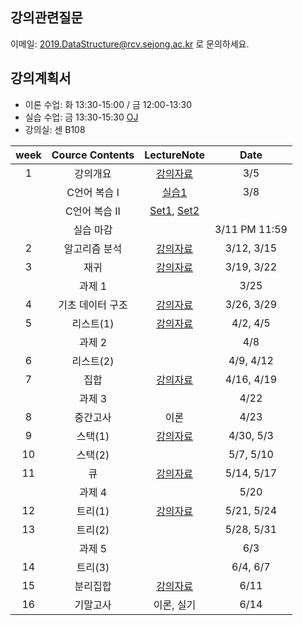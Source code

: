 
## 강의관련질문
이메일: 2019.DataStructure@rcv.sejong.ac.kr 로 문의하세요.


## 강의계획서
- 이론 수업: 화 13:30-15:00 / 금 12:00-13:30
- 실습 수업: 금 13:30-15:30 [OJ](https://ex-oj.sejong.ac.kr) 
- 강의실: 센 B108

| week | Cource Contents | LectureNote | Date | 
|:---:|:---:|:---:|:---:|
| 1 | 강의개요 | [강의자료](https://www.dropbox.com/s/fktwtzulpmdl7dz/%EB%8D%B0%EC%9D%B4%ED%84%B0%EA%B5%AC%EC%A1%B0%EB%B0%8F%EC%8B%A4%EC%8A%B5_1%EC%9D%BC%EC%B0%A8.pdf?dl=0) | 3/5 |
|   |  C언어 복습 I | [실습1](https://www.dropbox.com/s/0ifi00guobtnj4l/%EC%9E%90%EB%A3%8C%EA%B5%AC%EC%A1%B0%EC%8B%A4%EC%8A%B5-1%EC%A3%BC%EC%B0%A8_C%EB%B3%B5%EC%8A%B5-20180308.pdf?dl=0) | 3/8|
|   |  C언어 복습 II | [Set1](https://www.dropbox.com/s/vaeup8l5l9dg63u/%EB%AA%A8%EC%9D%981%EC%B0%A8%20%EC%9D%B8%EC%A6%9D%20%EC%84%B8%ED%8A%B8.pdf?dl=0), [Set2](https://www.dropbox.com/s/hp1ktc7wremy25a/%EB%AA%A8%EC%9D%982%EC%B0%A8%20%EC%9D%B8%EC%A6%9D%20%EC%84%B8%ED%8A%B8.pdf?dl=0) | |
| | 실습 마감 | | 3/11 PM 11:59|
| 2 | 알고리즘 분석  | [강의자료](https://www.dropbox.com/s/qhupgk0v8uhek0a/%EA%B0%95%EC%9D%9801-%EC%95%8C%EA%B3%A0%EB%A6%AC%EC%A6%98%20%EB%B6%84%EC%84%9D.pdf?dl=0) | 3/12, 3/15 | 
| 3 | 재귀 | [강의자료](https://www.dropbox.com/s/z9sohcm0ff0wrel/%EA%B0%95%EC%9D%9802-%EC%9E%AC%EA%B7%80.pdf?dl=0) | 3/19, 3/22 |
|  | 과제 1 | |3/25 | 
| 4 | 기초 데이터 구조 | [강의자료](https://www.dropbox.com/s/suf174xj3ltks9s/%EA%B0%95%EC%9D%9803-%EA%B8%B0%EC%B4%88%20%EB%8D%B0%EC%9D%B4%ED%84%B0%EA%B5%AC%EC%A1%B0.pdf?dl=0) | 3/26, 3/29 |
| 5 | 리스트(1) | [강의자료](https://www.dropbox.com/s/sdlyoahp16kijsd/%EA%B0%95%EC%9D%9804-%EB%A6%AC%EC%8A%A4%ED%8A%B8.pdf?dl=0) | 4/2, 4/5 |
|  | 과제 2 |   | 4/8 | 
| 6 | 리스트(2) |   | 4/9, 4/12 |
| 7 | 집합 | [강의자료](https://www.dropbox.com/s/xlnhfj7qwmhqg7x/%EA%B0%95%EC%9D%9805-%EC%A7%91%ED%95%A9.pdf?dl=0) | 4/16, 4/19 |
|  | 과제 3 |   | 4/22 | 
| 8 | 중간고사 | 이론  | 4/23   |
| 9 | 스택(1) | [강의자료](https://www.dropbox.com/s/krzqpetgbj6jyz8/%EA%B0%95%EC%9D%9806-%EC%8A%A4%ED%83%9D.pdf?dl=0)  | 4/30, 5/3 |
| 10 | 스택(2) |   | 5/7, 5/10 |
| 11 | 큐  | [강의자료](https://www.dropbox.com/s/8blosxfw6jcl8uz/%EA%B0%95%EC%9D%9807-%ED%81%90.pdf?dl=0)  | 5/14, 5/17   |
|  | 과제 4 |   | 5/20 | 
| 12 | 트리(1)  | [강의자료](https://www.dropbox.com/s/lpxh1m2487w6kem/%EA%B0%95%EC%9D%9808-%ED%8A%B8%EB%A6%AC.pdf?dl=0)  | 5/21, 5/24 
| 13 | 트리(2)  |   | 5/28, 5/31 |
|  | 과제 5 |   | 6/3 | 
| 14 | 트리(3) |   | 6/4, 6/7   |
| 15 | 분리집합 | [강의자료](https://www.dropbox.com/s/pch8wga6y9cxb68/%EA%B0%95%EC%9D%9809-%EB%B6%84%EB%A6%AC%EC%A7%91%ED%95%A9.pdf?dl=0)  | 6/11  |
| 16 | 기말고사 | 이론, 실기  | 6/14   |



















